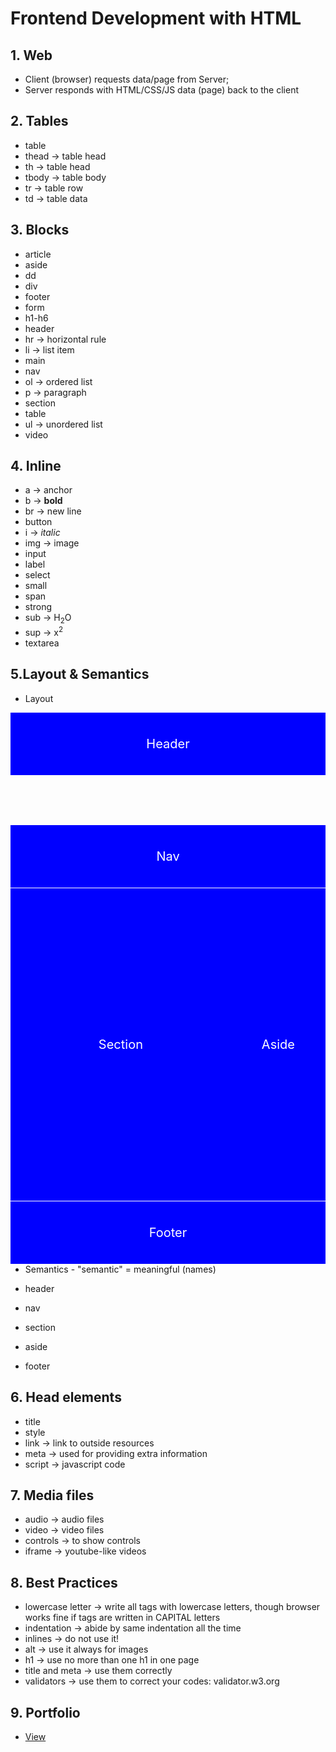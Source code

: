# Frontend Development with HTML
## 1. Web
- Client (browser) requests data/page from Server;
- Server responds with HTML/CSS/JS data (page) back to the client

## 2. Tables
- table
- thead     -> table head
- th        -> table head
- tbody     -> table body
- tr        -> table row
- td        -> table data

## 3. Blocks

- article
- aside
- dd
- div
- footer
- form
- h1-h6
- header
- hr    -> horizontal rule
- li    -> list item
- main
- nav
- ol    -> ordered list
- p     -> paragraph
- section
- table
- ul    -> unordered list
- video

## 4. Inline

- a         -> anchor
- b         -> <b>bold</b>
- br        -> new line
- button
- i         -> <i>italic</i>
- img       -> image
- input
- label
- select
- small
- span
- strong
- sub   -> H<sub>2</sub>O
- sup   -> x<sup>2</sup>
- textarea

## 5.Layout & Semantics

- Layout

<!DOCTYPE html>
<html lang="en">
<head>
    <meta charset="UTF-8">
    <title>Layout & Semantics</title>
    <style>
        .box{
            background-color: blue;
            font-size: 20px;
            color: white;
            text-align: center;
            /* border: 1px solid white; */
            margin-top: 1px;
        }
        header{
            height: 100px;
            line-height: 100px;
        }
        nav{
            height: 100px;
            line-height: 100px;
        }
        section{
            height: 500px;
            line-height: 500px;
            width: 70%;
            float: left;
        }
        aside{
            height: 500px;
            line-height: 500px;
            width: 30%;
            float: right;
        }
        footer{
            height: 100px;
            width: 100%;
            line-height: 100px;
            float: left;
        }
    </style>
</head>
<body>
    <header class="box">Header</header>
    <nav class="box">Nav</nav>
    <section class="box">Section</section>
    <aside class="box">Aside</aside>
    <footer class="box">Footer</footer>
</body>
</html>


- Semantics - "semantic" = meaningful (names)

- header
- nav
- section
- aside
- footer


## 6. Head elements

- title
- style
- link      -> link to outside resources
- meta      -> used for providing extra information
- script    -> javascript code

## 7. Media files

- audio     -> audio files
- video     -> video files
- controls  -> to show controls
- iframe    -> youtube-like videos

## 8. Best Practices

- lowercase letter -> write all tags with lowercase letters, though browser works fine if tags are written in CAPITAL letters
- indentation -> abide by same indentation all the time
- inlines   -> do not use it!
- alt       -> use it always for images
- h1        -> use no more than one h1 in one page
- title and meta -> use them correctly
- validators -> use them to correct your codes: validator.w3.org

## 9. Portfolio
- [View](./portfolio/index.html)